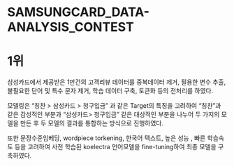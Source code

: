 # SAMSUNGCARD_DATA-ANALYSIS_CONTEST
# 1위
삼성카드에서 제공받은 1만건의 고객리뷰 데이터를 중복데이터 제거, 필용한 변수 추출, 불필요한 단어 및 특수 문자 제거, 학습 데이터 구축, 토큰화 등의 전처리를 하였다. 

모델링은 “칭찬 > 삼성카드 > 청구입금” 과 같은 Target의 특징을 고려하여 “칭찬”과 같은 감성적인 부분과 “삼성카드> 청구입금” 같은 대상적인 부분을 나누어 두 가지의 모델을 만든 후 두 모델의 결과를 통합하는 방식으로 진행하였다. 

또한 문장수준임베딩, wordpiece torkening, 한국어 텍스트, 높은 성능 , 빠른 학습속도 등을 고려하여 사전 학습된 koelectra 언어모델을 fine-tuning하여 최종 모델을 구축하였다. 
